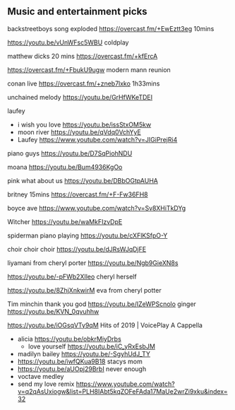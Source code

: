 

## Music and entertainment picks


backstreetboys song exploded https://overcast.fm/+EwEztt3eg 10mins


https://youtu.be/vUnWFsc5WBU coldplay

matthew dicks 20 mins https://overcast.fm/+kfErcA

https://overcast.fm/+FbukU9ugw modern mann reunion

conan live https://overcast.fm/+zneb7lxko 1h33mins

unchained melody https://youtu.be/GrHfWKeTDEI

laufey 
- i wish you love https://youtu.be/issStxOM5kw
- moon river https://youtu.be/qVdq0VchYyE
- Laufey https://www.youtube.com/watch?v=JIGiPrejRi4

piano guys https://youtu.be/D7SqPiohNDU

moana https://youtu.be/Bum4936KgOo

pink what about us https://youtu.be/DBbOGtpAUHA

britney 15mins https://overcast.fm/+F-Fw36FH8

boyce ave https://www.youtube.com/watch?v=Sv8XHiTkDYg




Witcher https://youtu.be/waMkFIzvDpE

spiderman  piano playing https://youtu.be/cXFlKSfpO-Y

choir choir choir https://youtu.be/dJRsWJqDjFE

liyamani from cheryl porter https://youtu.be/Ngb9GieXN8s 

https://youtu.be/-pFWb2XIleo cheryl herself

https://youtu.be/8ZhjXnkwirM eva from cheryl potter

Tim minchin thank you god https://youtu.be/IZeWPScnolo ginger https://youtu.be/KVN_0qvuhhw

https://youtu.be/iOGsqVTy9qM Hits of 2019 | VoicePlay A Cappella

- alicia https://youtu.be/obkrMiyDrbs
	- love yourself https://youtu.be/iC_yRxEsbJM
- madilyn bailey https://youtu.be/-SgyhUdJ_TY
- https://youtu.be/iwfQKua9B18 stacys mom
- https://youtu.be/aUOpj29BrbI never enough
- voctave medley
- send my love remix https://www.youtube.com/watch?v=q2qAsUxiogw&list=PLH8IAbt5kqZOFeFAda17MaUe2wrZi9xku&index=32
